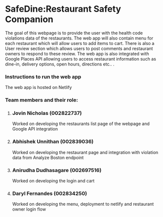 # SafeDine:Restaurant Safety Companion

<p>The goal of this webpage is to provide the user with the health code violations data of the restaurants. The web app will also contain menu for each restaurant which will allow users to add items to cart. There is also a User review section which allows users to post comments and restaurant owners to respond to these review. The web app is also integrated with Google Places API allowing users to access restaurant information such as dine-in, delivery options, open hours, directions etc.. .</p>

<h3>Instructions to run the web app</h3>
<p>The web app is hosted on Netlify</p>

<h3>Team members and their role:</h3>
<ol>
    <li>
        <h3>Jovin Nicholas (002822737)</h3>
        <p>Worked on developing the restaurants list page of the webpage and Google API integration</p>
    </li>
    <li>
        <h3>Abhishek Unnithan (002839036)</h3>
        <p>Worked on developing the restaurant page and integration with violation data from Analyze Boston endpoint</p>
    </li>
    <li>
        <h3>Anirudha Dudhasagare (002697516)</h3>
        <p>Worked on developing the login and cart</p>
    </li>
    <li>
        <h3>Daryl Fernandes (002834250)</h3>
        <p>Worked on developing the menu, deployment to netlify and restaurant owner login flow</p>
    </li>
</ol>
